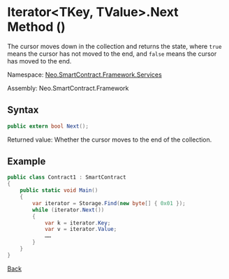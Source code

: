 # Iterator<TKey, TValue>.Next Method ()

The cursor moves down in the collection and returns the state, where `true` means the cursor has not moved to the end, and `false` means the cursor has moved to the end.

Namespace: [Neo.SmartContract.Framework.Services](../index.md)

Assembly: Neo.SmartContract.Framework

## Syntax

```cs
public extern bool Next();
```

Returned value: Whether the cursor moves to the end of the collection.

## Example

```cs
public class Contract1 : SmartContract
{
    public static void Main()
    {
        var iterator = Storage.Find(new byte[] { 0x01 });
        while (iterator.Next())
        {
            var k = iterator.Key;
            var v = iterator.Value;
            ……
        }
    }
}
```



[Back](index.md)

